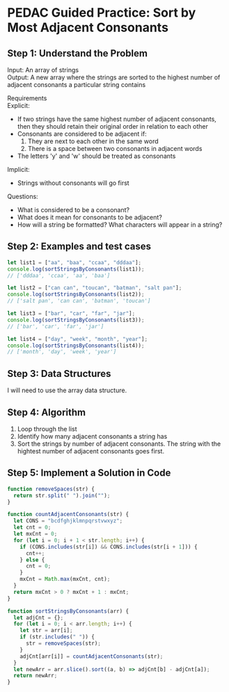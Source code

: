 # PEDAC Guided Practice: Sort by Most Adjacent Consonants

## Step 1: Understand the Problem

Input: An array of strings  
Output: A new array where the strings are sorted to the highest number of adjacent consonants a particular string contains

Requirements  
Explicit:

- If two strings have the same highest number of adjacent consonants, then they should retain their original order in relation to each other
- Consonants are considered to be adjacent if:
  1. They are next to each other in the same word
  2. There is a space between two consonants in adjacent words
- The letters 'y' and 'w' should be treated as consonants

Implicit:

- Strings without consonants will go first

Questions:

- What is considered to be a consonant?
- What does it mean for consonants to be adjacent?
- How will a string be formatted? What characters will appear in a string?

## Step 2: Examples and test cases

```javascript
let list1 = ["aa", "baa", "ccaa", "dddaa"];
console.log(sortStringsByConsonants(list1));
// ['dddaa', 'ccaa', 'aa', 'baa']

let list2 = ["can can", "toucan", "batman", "salt pan"];
console.log(sortStringsByConsonants(list2));
// ['salt pan', 'can can', 'batman', 'toucan']

let list3 = ["bar", "car", "far", "jar"];
console.log(sortStringsByConsonants(list3));
// ['bar', 'car', 'far', 'jar']

let list4 = ["day", "week", "month", "year"];
console.log(sortStringsByConsonants(list4));
// ['month', 'day', 'week', 'year']
```

## Step 3: Data Structures

I will need to use the array data structure.

## Step 4: Algorithm

1. Loop through the list
2. Identify how many adjacent consonants a string has
3. Sort the strings by number of adjacent consonants. The string with the hightest number of adjacent consonants goes first.

## Step 5: Implement a Solution in Code

```javascript
function removeSpaces(str) {
  return str.split(" ").join("");
}

function countAdjacentConsonants(str) {
  let CONS = "bcdfghjklmnpqrstvwxyz";
  let cnt = 0;
  let mxCnt = 0;
  for (let i = 0; i + 1 < str.length; i++) {
    if (CONS.includes(str[i]) && CONS.includes(str[i + 1])) {
      cnt++;
    } else {
      cnt = 0;
    }
    mxCnt = Math.max(mxCnt, cnt);
  }
  return mxCnt > 0 ? mxCnt + 1 : mxCnt;
}

function sortStringsByConsonants(arr) {
  let adjCnt = {};
  for (let i = 0; i < arr.length; i++) {
    let str = arr[i];
    if (str.includes(" ")) {
      str = removeSpaces(str);
    }
    adjCnt[arr[i]] = countAdjacentConsonants(str);
  }
  let newArr = arr.slice().sort((a, b) => adjCnt[b] - adjCnt[a]);
  return newArr;
}
```
